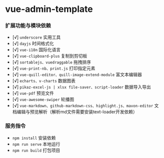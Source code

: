 # vue-admin-template

### 扩展功能与模块依赖
- [√] `underscore` 实用工具
- [√] `dayjs` 时间格式化
- [√] `vue-i18n` 国际化语言
- [√] `vue-clipboard-plus` 复制到剪切板
- [√] `sortablejs、vuedraggable` 拖拽排序
- [√] `vue-print-nb、print.js` 打印指定元素
- [√] `vue-quill-editor、quill-image-extend-module` 富文本编辑器
- [√] `echarts、v-charts` 数据图表
- [√] `pikaz-excel-js | xlsx file-saver、script-loader` 数据导入导出
- [√] `vue-pdf` 预览文件
- [√] `vue-awesome-swiper` 轮播图
- [√] `vue-markdown、github-markdown-css、highlight.js、mavon-editor` 文档编辑与预览解析（解析md文件需要安装text-loader开发依赖）


### 服务指令
- `npm install` 安装依赖
- `npm run serve` 本地运行
- `npm run build` 打包项目